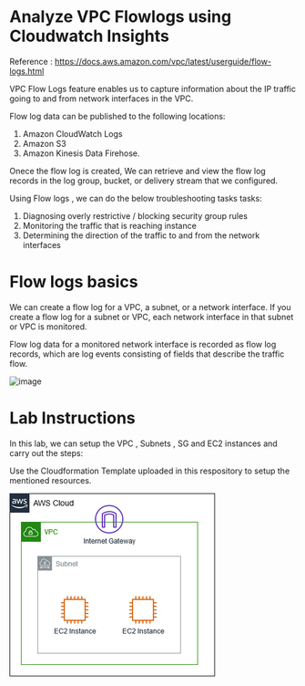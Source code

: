 
# Analyze VPC Flowlogs using Cloudwatch Insights

Reference : https://docs.aws.amazon.com/vpc/latest/userguide/flow-logs.html

VPC Flow Logs feature enables us to capture information about the IP traffic going to and from network interfaces in the VPC. 

Flow log data can be published to the following locations: 

1. Amazon CloudWatch Logs
2. Amazon S3 
3. Amazon Kinesis Data Firehose. 

Onece the flow log is created, We can retrieve and view the flow log records in the log group, bucket, or delivery stream that we configured.

Using Flow logs , we can do the below troubleshooting tasks tasks:

1. Diagnosing overly restrictive / blocking security group rules
2. Monitoring the traffic that is reaching instance
3. Determining the direction of the traffic to and from the network interfaces

# Flow logs basics

We can create a flow log for a VPC, a subnet, or a network interface. If you create a flow log for a subnet or VPC, each network interface in that subnet or VPC is monitored.

Flow log data for a monitored network interface is recorded as flow log records, which are log events consisting of fields that describe the traffic flow.

![image](https://user-images.githubusercontent.com/34744073/233807946-1bc28662-1cc5-4046-8bf7-61d90de64b1f.png)

# Lab Instructions

In this lab, we can setup the VPC , Subnets  , SG and EC2 instances and carry out the steps:

Use the Cloudformation Template uploaded in this respository to setup the mentioned resources.

![image](/lab1/cloudformation-vpc.png)




